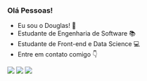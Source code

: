 ### Olá Pessoas!
- Eu sou o Douglas! 🙋
- Estudante de Engenharia de Software 📚
- Estudante de Front-end e Data Science :computer:
- Entre em contato comigo 👇

<div> 
  <a href="https://instagram.com/021_dgm" target="_blank"><img src="https://img.shields.io/badge/-Instagram-%23E4405F?style=for-the-badge&logo=instagram&logoColor=white" target="_blank"></a>
  <a href ="mailto:douglas.medeiros12@gmail.com"><img src="https://img.shields.io/badge/-Gmail-%23333?style=for-the-badge&logo=gmail&logoColor=white" target="_blank"></a>
  <a href="https://www.linkedin.com/in/douglas-medeiros-/" target="_blank"><img src="https://img.shields.io/badge/-LinkedIn-%230077B5?style=for-the-badge&logo=linkedin&logoColor=white" target="_blank"></a> 
  
</div>
